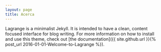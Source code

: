 ```yaml
---
layout: page
title: Acerca
---
```

Lagrange is a minimalist Jekyll. It is intended to have a clean, content focused interface for blog writing. For more information on how to install and use this theme, check out [the documentation]({{ site.github.url }}{% post_url 2016-01-01-Welcome-to-Lagrange %}).
